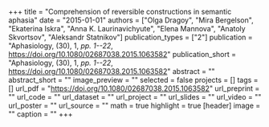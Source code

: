 +++
title = "Comprehension of reversible constructions in semantic aphasia"
date = "2015-01-01"
authors = ["Olga Dragoy", "Mira Bergelson", "Ekaterina Iskra", "Anna K. Laurinavichyute", "Elena Mannova", "Anatoly Skvortsov", "Aleksandr Statnikov"]
publication_types = ["2"]
publication = "Aphasiology, (30), 1, _pp. 1--22_, https://doi.org/10.1080/02687038.2015.1063582"
publication_short = "Aphasiology, (30), 1, _pp. 1--22_, https://doi.org/10.1080/02687038.2015.1063582"
abstract = ""
abstract_short = ""
image_preview = ""
selected = false
projects = []
tags = []
url_pdf = "https://doi.org/10.1080/02687038.2015.1063582"
url_preprint = ""
url_code = ""
url_dataset = ""
url_project = ""
url_slides = ""
url_video = ""
url_poster = ""
url_source = ""
math = true
highlight = true
[header]
image = ""
caption = ""
+++
